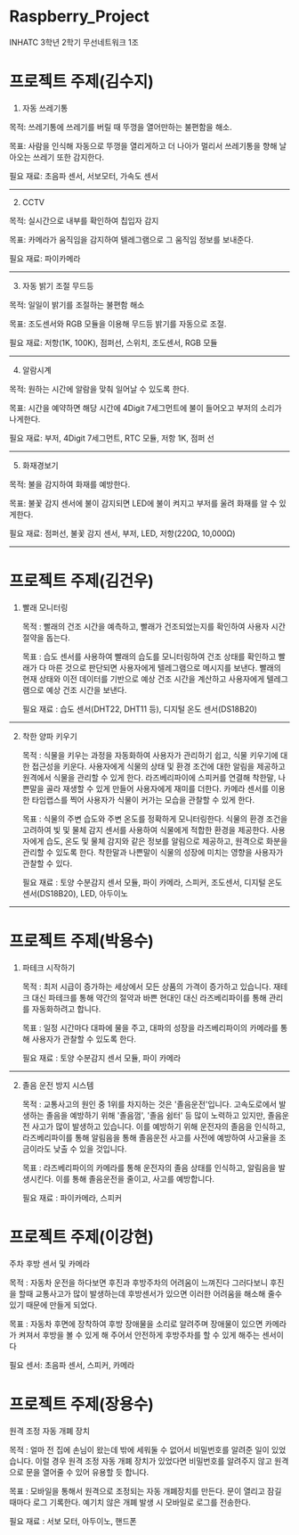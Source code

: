 # Raspberry_Project
INHATC 3학년 2학기 무선네트워크 1조

# 프로젝트 주제(김수지)

1. 자동 쓰레기통
   
목적: 쓰레기통에 쓰레기를 버릴 때 뚜껑을 열어만하는 불편함을 해소.

목표: 사람을 인식해 자동으로 뚜껑을 열리게하고 더 나아가 멀리서 쓰레기통을 향해 날아오는 쓰레기 또한 감지한다.

필요 재료: 초음파 센서, 서보모터, 가속도 센서
* * *
2. CCTV
   
목적: 실시간으로 내부를 확인하여 칩입자 감지

목표: 카메라가 움직임을 감지하여 텔레그램으로 그 움직임 정보를 보내준다.

필요 재료: 파이카메라
* * *
3. 자동 밝기 조절 무드등

목적: 일일이 밝기를 조절하는 불편함 해소

목표: 조도센서와 RGB 모듈을 이용해 무드등 밝기를 자동으로 조절.

필요 재료: 저항(1K, 100K), 점퍼선, 스위치, 조도센서, RGB 모듈
* * *
4. 알람시계

목적: 원하는 시간에 알람을 맞춰 일어날 수 있도록 한다.

목표: 시간을 예약하면 해당 시간에 4Digit 7세그먼트에 불이 들어오고 부저의 소리가 나게한다.

필요 재료: 부저, 4Digit 7세그먼트, RTC 모듈, 저항 1K, 점퍼 선 
* * *
5. 화재경보기

목적: 불을 감지하여 화재를 예방한다.

목표: 불꽃 감지 센서에 불이 감지되면 LED에 불이 켜지고 부저를 울려 화재를 알 수 있게한다.

필요 재료: 점퍼선, 불꽃 감지 센서, 부저, LED, 저항(220Ω, 10,000Ω)

* * *

# 프로젝트 주제(김건우)

1. 빨래 모니터링
   
   목적 : 빨래의 건조 시간을 예측하고, 빨래가 건조되었는지를 확인하여 사용자 시간절약을 돕는다.

   목표 : 습도 센서를 사용하여 빨래의 습도를 모니터링하여 건조 상태를 확인하고 빨래가 다 마른 것으로 판단되면 사용자에게 텔레그램으로 메시지를 보낸다.
          빨래의 현재 상태와 이전 데이터를 기반으로 예상 건조 시간을 계산하고 사용자에게 텔레그램으로 예상 건조 시간을 보낸다.

   필요 재료 : 습도 센서(DHT22, DHT11 등), 디지털 온도 센서(DS18B20)
***
2. 착한 양파 키우기

   목적 : 식물을 키우는 과정을 자동화하여 사용자가 관리하기 쉽고, 식물 키우기에 대한 접근성을 키운다.
          사용자에게 식물의 상태 및 환경 조건에 대한 알림을 제공하고 원격에서 식물을 관리할 수 있게 한다.
          라즈베리파이에 스피커를 연결해 착한말, 나쁜말을 골라 재생할 수 있게 만들어 사용자에게 재미를 더한다.
          카메라 센서를 이용한 타임랩스를 찍어 사용자가 식물이 커가는 모습을 관찰할 수 있게 한다.

   목표 : 식물의 주변 습도와 주변 온도를 정확하게 모니터링한다.
          식물의 환경 조건을 고려하여 빛 및 물체 감지 센서를 사용하여 식물에게 적합한 환경을 제공한다.
          사용자에게 습도, 온도 및 물체 감지와 같은 정보를 알림으로 제공하고, 원격으로 화분을 관리할 수 있도록 한다.
          착한말과 나쁜말이 식물의 성장에 미치는 영향을 사용자가 관찰할 수 있다.

   필요 재료 :  토양 수분감지 센서 모듈, 파이 카메라, 스피커, 조도센서, 디지털 온도 센서(DS18B20), LED, 아두이노

* * *

# 프로젝트 주제(박용수)

1. 파테크 시작하기
   
   목적 : 최저 시급이 증가하는 세상에서 모든 상품의 가격이 증가하고 있습니다.
         재테크 대신 파테크를 통해 약간의 절약과 바쁜 현대인 대신 라즈베리파이를 통해 관리를 자동화하려고 합니다.

   목표 : 일정 시간마다 대파에 물을 주고, 대파의 성장을 라즈베리파이의 카메라를 통해 사용자가 관찰할 수 있도록 한다.

   필요 재료 : 토양 수분감지 센서 모듈, 파이 카메라
***
2. 졸음 운전 방지 시스템

   목적 : 교통사고의 원인 중 1위를 차지하는 것은 '졸음운전'입니다. 고속도로에서 발생하는 졸음을 예방하기 위해 '졸음껌', '졸음 쉼터' 등 많이 노력하고 있지만, 졸음운전 사고가 많이 발생하고 있습니다.
          이를 예방하기 위해 운전자의 졸음을 인식하고, 라즈베리파이를 통해 알림음을 통해 졸음운전 사고를 사전에 예방하여 사고율을 조금이라도 낮출 수 있을 것입니다.

   목표 : 라즈베리파이의 카메라를 통해 운전자의 졸음 상태를 인식하고, 알림음을 발생시킨다.
          이를 통해 졸음운전을 줄이고, 사고를 예방합니다.

   필요 재료 : 파이카메라, 스피커

# 프로젝트 주제(이강현)

주차 후방 센서 및 카메라

목적 : 자동차 운전을 하다보면 후진과 후방주차의 어려움이 느껴진다 그러다보니 후진을 할때 교통사고가 많이 발생하는데 후방센서가 있으면 이러한 어려움을 해소해 줄수 있기 때문에 만들게 되었다.

목표 : 자동차 후면에 장착하여 후방 장애물을 소리로 알려주며 장애물이 있으면 카메라가 켜져서 후방을 볼 수 있게 해 주어서 안전하게 후방주차를 할 수 있게 해주는 센서이다

필요 센서: 초음파 센서, 스피커, 카메라

# 프로젝트 주제(장용수)

원격 조정 자동 개폐 장치

목적 : 얼마 전 집에 손님이 왔는데 밖에 세워둘 수 없어서 비밀번호를 알려준 일이 있었습니다. 이럴 경우 원격 조정 자동 개폐 장치가 있었다면 비밀번호를 알려주지 않고 원격으로 문을 열어줄 수 있어 유용할 듯 합니다.

목표 : 모바일을 통해서 원격으로 조정되는 자동 개폐장치를 만든다. 문이 열리고 잠길 때마다 로그 기록한다. 예기치 않은 개폐 발생 시 모바일로 로그를 전송한다.

필요 재료 : 서보 모터, 아두이노, 핸드폰
